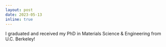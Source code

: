 ```yaml
---
layout: post
date: 2023-05-13
inline: true
---
```


I graduated and received my PhD in Materials Science & Engineering from U.C. Berkeley!
